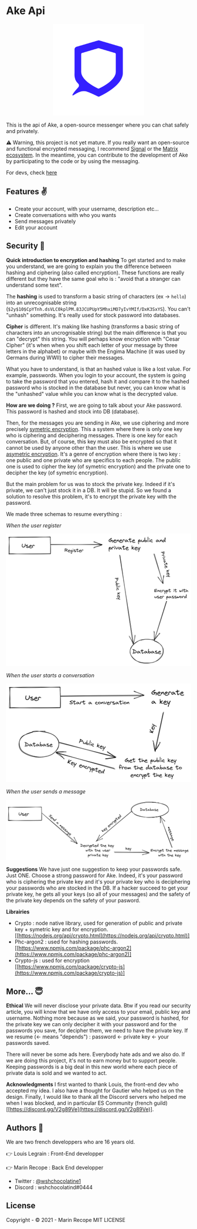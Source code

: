 # Ake Api

<p align="center"><img src="./assets/logo/logo.png" width="250"></p>

This is the api of Ake, a open-source messenger where you can chat safely and privately. 

⚠️ Warning, this project is not yet mature. If you really want an open-source and functional encrypted messaging, I recommend [Signal](https://github.com/signalapp) or the [Matrix ecosystem](https://github.com/matrix-org). In the meantime, you can contribute to the development of Ake by participating to the code or by using the messaging.

For devs, check [here](./fordevs.md)

## Features ✌️
- Create your account, with your username, description etc...
- Create conversations with who you wants
- Send messages privately
- Edit your account

## Security 🔐
**Quick introduction to encryption and hashing** 
To get started and to make you understand, we are going to explain you the difference between hashing and ciphering (also called encryption). These functions are really different but they have the same goal who is : "avoid that a stranger can understand some text". 

The **hashing** is used to transform a basic string of characters (ex → `hello`) into an unrecognisable string (`$2y$10$CpYTnh.dsVLC0kplPM.83JCUPUpY5MhxiMO7yIvYMIf/DxK3SxYS`).  You can't "unhash" something. It's really used for stock password into databases. 

**Cipher** is different. It's making like hashing (transforms a basic string of characters into an uncrognisable string) but the main difference is that you can "decrypt" this string. You will perhaps know encryption with "Cesar Cipher" (it's when when you shift each letter of your message by three letters in the alphabet) or maybe with the Engima Machine (it was used by Germans during WWII) to cipher their messages.

What you have to understand, is that an hashed value is like a lost value. For example, passwords. When you login to your account, the system is going to take the password that you entered, hash it and compare it to the hashed password who is stocked in the database but never, you can know what is the "unhashed" value while you can know what is the decrypted value.

**How are we doing ?** 
First, we are going to talk about your Ake password. This password is hashed and stock into DB (database). 

Then, for the messages you are sending in Ake, we use ciphering and more precisely [symetric encryption](https://en.wikipedia.org/wiki/Symmetric-key_algorithm).  This a system where there is only one key who is ciphering and deciphering messages. There is one key for each conversation. But, of course, this key must also be encrypted so that it cannot be used by anyone other than the user. This is where we use [asymetric encryption](https://en.wikipedia.org/wiki/Public-key_cryptography). It's a genre of encryption where there is two key : one public and one private who are specifics to each people. The public one is used to cipher the key (of symetric encryption) and the private one to decipher the key (of symetric encryption). 

But the main problem for us was to stock the private key. Indeed if it's private, we can't just stock it in a DB. It will be stupid. So we found a solution to resolve this problem, it's to encrypt the private key with the password. 

We made three schemas to resume everything :

*When the user register*

![Register.png](./assets/schema/Register.png)

*When the user starts a conversation*

![Start_a_Conversation.png](./assets/schema/Start_a_Conversation.png)

*When the user sends a message*

![Send_a_Message.png](./assets/schema/Send_a_Message.png)

**Suggestions** 
We have just one suggestion to keep your passwords safe. Just ONE. Choose a strong password for Ake. Indeed, it's your password who is ciphering the private key and it's your private key who is deciphering your passwords who are stocked in the DB. If a hacker succeed to get your private key, he gets all your keys (so all of your messages) and the safety of the private key depends on the safety of your pasword. 

**Librairies**
- Crypto : node native library, used for generation of public and private key + symetric key and for encryption. [[https://nodejs.org/api/crypto.html](https://nodejs.org/api/crypto.html)]
- Phc-argon2 : used for hashing passwords. [[https://www.npmjs.com/package/phc-argon2](https://www.npmjs.com/package/phc-argon2)]
- Crypto-js : used for encryption [[https://www.npmjs.com/package/crypto-js](https://www.npmjs.com/package/crypto-js)]

## More... 😇
**Ethical** 
We will never disclose your private data. Btw if you read our security article, you will know that we have only access to your email, public key and username. Nothing more because as we said, your password is hashed, for the private key we can only decipher it with your password and for the passwords you save, for decipher them, we need to have the private key. If we resume (← means "depends") : password ← private key ← your passwords saved.

There will never be some ads here. Everybody hate ads and we also do. If we are doing this project, it's not to earn money but to support people. Keeping passwords is a big deal in this new world where each piece of private data is sold and we wanted to act.

**Acknowledgments**
I first wanted to thank Louis, the front-end dev who accepted my idea. I also have a thought for Gautier who helped us on the design. Finally, I would like to thank all the Discord servers who helped me when I was blocked, and in particular ES Community (french guild) [[https://discord.gg/V2g89Ve](https://discord.gg/V2g89Ve)].

## Authors 👤
We are two french developpers who are 16 years old.

👉 Louis Legrain : Front-End developper

👉 Marin Recope : Back End developper

- Twitter : [@wshchocolatine1](https://twitter.com/wshchocolatine1)
- Discord : wshchocolatind#0444

## License
Copyright - © 2021 - Marin Recope
MIT LICENSE
